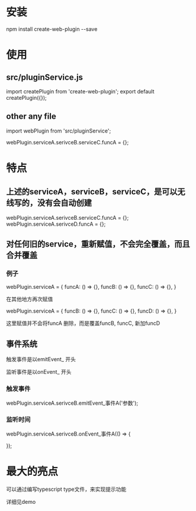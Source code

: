 # 安装
npm install create-web-plugin --save

# 使用
## src/pluginService.js
import createPlugin from 'create-web-plugin';
export default createPlugin({});

## other any file
import webPlugin from 'src/pluginService';

webPlugin.serviceA.serivceB.serviceC.funcA = {};

# 特点
## 上述的serviceA，serviceB，serviceC，是可以无线写的，没有会自动创建
webPlugin.serviceA.serivceB.serviceC.funcA = {};
webPlugin.serviceA.serivceD.funcA = {};
## 对任何旧的service，重新赋值，不会完全覆盖，而且合并覆盖
### 例子
webPlugin.serviceA = {
    funcA: () => {},
    funcB: () => {},
    funcC: () => {},
}

在其他地方再次赋值

webPlugin.serviceA = {
    funcB: () => {},
    funcC: () => {},
    funcD: () => {},
}

这里赋值并不会将funcA 删除，而是覆盖funcB, funcC, 新加funcD

## 事件系统
触发事件是以emitEvent_ 开头

监听事件是以onEvent_ 开头
### 触发事件
webPlugin.serviceA.serivceB.emitEvent_事件A('参数');

### 监听时间
webPlugin.serviceA.serivceB.onEvent_事件A(() => {

});

# 最大的亮点
可以通过编写typescript type文件，来实现提示功能

详细见demo